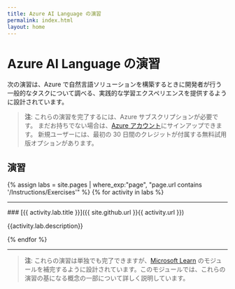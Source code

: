 ```yaml
---
title: Azure AI Language の演習
permalink: index.html
layout: home
---
```


# Azure AI Language の演習

次の演習は、Azure で自然言語ソリューションを構築するときに開発者が行う一般的なタスクについて調べる、実践的な学習エクスペリエンスを提供するように設計されています。 

> **注**: これらの演習を完了するには、Azure サブスクリプションが必要です。 まだお持ちでない場合は、[Azure アカウント](https://azure.microsoft.com/free)にサインアップできます。 新規ユーザーには、最初の 30 日間のクレジットが付属する無料試用版オプションがあります。

## 演習

{% assign labs = site.pages | where_exp:"page", "page.url contains '/Instructions/Exercises'" %} {% for activity in labs  %}
<hr>
### [{{ activity.lab.title }}]({{ site.github.url }}{{ activity.url }})

{{activity.lab.description}}

{% endfor %}

<hr>

> **注**: これらの演習は単独でも完了できますが、[Microsoft Learn](https://learn.microsoft.com/training/paths/develop-language-solutions-azure-ai/) のモジュールを補完するように設計されています。このモジュールでは、これらの演習の基になる概念の一部について詳しく説明しています。 
